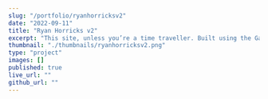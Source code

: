 ```yaml
---
slug: "/portfolio/ryanhorricksv2"
date: "2022-09-11"
title: "Ryan Horricks v2"
excerpt: "This site, unless you’re a time traveller. Built using the Gatsby framework, gatsby-theme-portfolio, and a lot of design time."
thumbnail: "./thumbnails/ryanhorricksv2.png"
type: "project"
images: []
published: true
live_url: ""
github_url: ""
---
```


